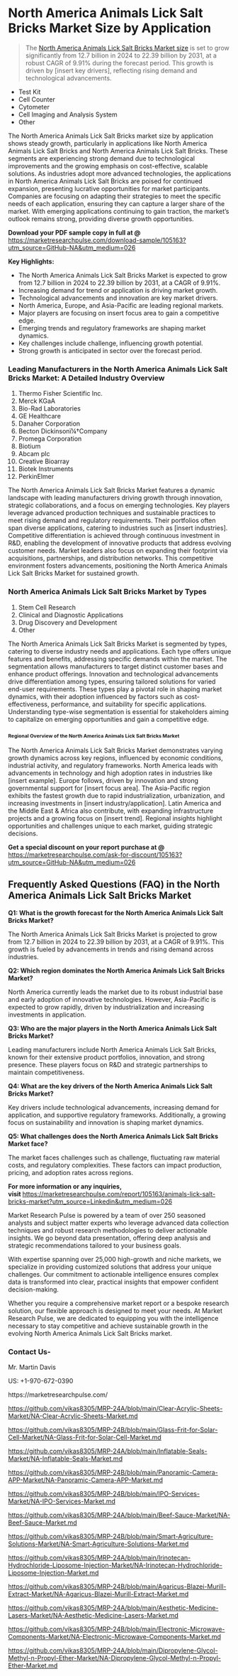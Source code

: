 
<h1>North America Animals Lick Salt Bricks Market&nbsp;Size by Application</h1><blockquote><p>The <a href="https://marketresearchpulse.com/download-sample/105163?utm_source=GitHub-NA&amp;utm_medium=026">North America Animals Lick Salt Bricks Market size</a> is set to grow significantly from 12.7 billion in 2024 to 22.39 billion by 2031, at a robust CAGR of 9.91% during the forecast period. This growth is driven by [insert key drivers], reflecting rising demand and technological advancements.</p></blockquote><ul><li>Test Kit<li> Cell Counter<li> Cytometer<li> Cell Imaging and Analysis System<li> Other</li></ul><p>The North America Animals Lick Salt Bricks market size by application shows steady growth, particularly in applications like North America Animals Lick Salt Bricks and North America Animals Lick Salt Bricks. These segments are experiencing strong demand due to technological improvements and the growing emphasis on cost-effective, scalable solutions. As industries adopt more advanced technologies, the applications in North America Animals Lick Salt Bricks are poised for continued expansion, presenting lucrative opportunities for market participants. Companies are focusing on adapting their strategies to meet the specific needs of each application, ensuring they can capture a larger share of the market. With emerging applications continuing to gain traction, the market’s outlook remains strong, providing diverse growth opportunities.</p><p><strong>Download your PDF sample copy in full at @ </strong><a href="https://marketresearchpulse.com/download-sample/105163?utm_source=GitHub-NA&amp;utm_medium=026">https://marketresearchpulse.com/download-sample/105163?utm_source=GitHub-NA&amp;utm_medium=026</a></p><p><strong>Key Highlights: </strong></p><ul><li>The North America Animals Lick Salt Bricks Market is expected to grow from 12.7 billion in 2024 to 22.39 billion by 2031, at a CAGR of 9.91%.</li><li>Increasing demand for trend or application is driving market growth.</li><li>Technological advancements and innovation are key market drivers.</li><li>North America, Europe, and Asia-Pacific are leading regional markets.</li><li>Major players are focusing on insert focus area to gain a competitive edge.</li><li>Emerging trends and regulatory frameworks are shaping market dynamics.</li><li>Key challenges include challenge, influencing growth potential.</li><li>Strong growth is anticipated in sector over the forecast period.</li></ul><h3>Leading Manufacturers in the North America Animals Lick Salt Bricks Market: A Detailed Industry Overview</h3><ol><li>Thermo Fisher Scientific Inc.</li><li>Merck KGaA</li><li>Bio-Rad Laboratories</li><li>GE Healthcare</li><li>Danaher Corporation</li><li>Becton Dickinsonï¼†Company</li><li>Promega Corporation</li><li>Biotium</li><li>Abcam plc</li><li>Creative Bioarray</li><li>Biotek Instruments</li><li>PerkinElmer</li></ol><div class="flex max-w-full flex-col flex-grow"><div class="min-h-8 text-message flex w-full flex-col items-end gap-2 whitespace-normal break-words [.text-message+&amp;]:mt-5" dir="auto" data-message-author-role="assistant" data-message-id="fd8432e4-4910-450d-b182-61b7bfb0a01f" data-message-model-slug="gpt-4o"><div class="flex w-full flex-col gap-1 empty:hidden first:pt-[3px]"><div class="markdown prose w-full break-words dark:prose-invert light"><p>The North America Animals Lick Salt Bricks Market features a dynamic landscape with leading manufacturers driving growth through innovation, strategic collaborations, and a focus on emerging technologies. Key players leverage advanced production techniques and sustainable practices to meet rising demand and regulatory requirements. Their portfolios often span diverse applications, catering to industries such as [insert industries]. Competitive differentiation is achieved through continuous investment in R&amp;D, enabling the development of innovative products that address evolving customer needs. Market leaders also focus on expanding their footprint via acquisitions, partnerships, and distribution networks. This competitive environment fosters advancements, positioning the North America Animals Lick Salt Bricks Market for sustained growth.</p></div></div></div></div><h3>North America Animals Lick Salt Bricks Market by Types</h3><ol><li>Stem Cell Research<li> Clinical and Diagnostic Applications<li> Drug Discovery and Development<li> Other</li></ol><div class="flex max-w-full flex-col flex-grow"><div class="min-h-8 text-message flex w-full flex-col items-end gap-2 whitespace-normal break-words [.text-message+&amp;]:mt-5" dir="auto" data-message-author-role="assistant" data-message-id="084470be-0bb7-4664-bddf-5156b4f41249" data-message-model-slug="gpt-4o-mini"><div class="flex w-full flex-col gap-1 empty:hidden first:pt-[3px]"><div class="markdown prose w-full break-words dark:prose-invert light"><p>The North America Animals Lick Salt Bricks Market is segmented by types, catering to diverse industry needs and applications. Each type offers unique features and benefits, addressing specific demands within the market. The segmentation allows manufacturers to target distinct customer bases and enhance product offerings. Innovation and technological advancements drive differentiation among types, ensuring tailored solutions for varied end-user requirements. These types play a pivotal role in shaping market dynamics, with their adoption influenced by factors such as cost-effectiveness, performance, and suitability for specific applications. Understanding type-wise segmentation is essential for stakeholders aiming to capitalize on emerging opportunities and gain a competitive edge.</p></div></div></div></div><h3><span style="font-size: 11px;">Regional Overview of the North America Animals Lick Salt Bricks Market</span></h3><div class="flex max-w-full flex-col flex-grow"><div class="min-h-8 text-message flex w-full flex-col items-end gap-2 whitespace-normal break-words [.text-message+&amp;]:mt-5" dir="auto" data-message-author-role="assistant" data-message-id="e9038762-ce64-4e30-91c9-9bd413514231" data-message-model-slug="gpt-4o-mini"><div class="flex w-full flex-col gap-1 empty:hidden first:pt-[3px]"><div class="markdown prose w-full break-words dark:prose-invert light"><p>The North America Animals Lick Salt Bricks Market demonstrates varying growth dynamics across key regions, influenced by economic conditions, industrial activity, and regulatory frameworks. North America leads with advancements in technology and high adoption rates in industries like [insert example]. Europe follows, driven by innovation and strong governmental support for [insert focus area]. The Asia-Pacific region exhibits the fastest growth due to rapid industrialization, urbanization, and increasing investments in [insert industry/application]. Latin America and the Middle East &amp; Africa also contribute, with expanding infrastructure projects and a growing focus on [insert trend]. Regional insights highlight opportunities and challenges unique to each market, guiding strategic decisions.</p></div></div></div></div><p><strong>Get a special discount on your report purchase at @ </strong><a href="https://marketresearchpulse.com/ask-for-discount/105163?utm_source=GitHub-NA&amp;utm_medium=026">https://marketresearchpulse.com/ask-for-discount/105163?utm_source=GitHub-NA&amp;utm_medium=026</a></p><h2>Frequently Asked Questions (FAQ) in the North America Animals Lick Salt Bricks Market</h2><p><strong>Q1: What is the growth forecast for the North America Animals Lick Salt Bricks Market?</strong></p><p>The North America Animals Lick Salt Bricks Market is projected to grow from 12.7 billion in 2024 to 22.39 billion by 2031, at a CAGR of 9.91%. This growth is fueled by advancements in trends and rising demand across industries.</p><p><strong>Q2: Which region dominates the North America Animals Lick Salt Bricks Market?</strong></p><p>North America currently leads the market due to its robust industrial base and early adoption of innovative technologies. However, Asia-Pacific is expected to grow rapidly, driven by industrialization and increasing investments in application.</p><p><strong>Q3: Who are the major players in the North America Animals Lick Salt Bricks Market?</strong></p><p>Leading manufacturers include North America Animals Lick Salt Bricks, known for their extensive product portfolios, innovation, and strong presence. These players focus on R&amp;D and strategic partnerships to maintain competitiveness.</p><p><strong>Q4: What are the key drivers of the North America Animals Lick Salt Bricks Market?</strong></p><p>Key drivers include technological advancements, increasing demand for application, and supportive regulatory frameworks. Additionally, a growing focus on sustainability and innovation is shaping market dynamics.</p><p><strong>Q5: What challenges does the North America Animals Lick Salt Bricks Market face?</strong></p><p>The market faces challenges such as challenge, fluctuating raw material costs, and regulatory complexities. These factors can impact production, pricing, and adoption rates across regions.</p><p><strong>For more information or any inquiries, visit&nbsp;</strong><a href="https://marketresearchpulse.com/report/105163/animals-lick-salt-bricks-market?utm_source=Linkedin&utm_medium=026">https://marketresearchpulse.com/report/105163/animals-lick-salt-bricks-market?utm_source=Linkedin&utm_medium=026</a></p><p>Market Research Pulse is powered by a team of over 250 seasoned analysts and subject matter experts who leverage advanced data collection techniques and robust research methodologies to deliver actionable insights. We go beyond data presentation, offering deep analysis and strategic recommendations tailored to your business goals.</p><p>With expertise spanning over 25,000 high-growth and niche markets, we specialize in providing customized solutions that address your unique challenges. Our commitment to actionable intelligence ensures complex data is transformed into clear, practical insights that empower confident decision-making.</p><p>Whether you require a comprehensive market report or a bespoke research solution, our flexible approach is designed to meet your needs. At Market Research Pulse, we are dedicated to equipping you with the intelligence necessary to stay competitive and achieve sustainable growth in the evolving North America Animals Lick Salt Bricks market.</p><h3><strong>Contact Us-</strong></h3><p>Mr. Martin Davis</p><p>US: +1-970-672-0390</p><p>https://marketresearchpulse.com/</p><p><a href="https://github.com/vikas8305/MRP-24A/blob/main/Clear-Acrylic-Sheets-Market/NA-Clear-Acrylic-Sheets-Market.md">https://github.com/vikas8305/MRP-24A/blob/main/Clear-Acrylic-Sheets-Market/NA-Clear-Acrylic-Sheets-Market.md</a></p><p><a href="https://github.com/vikas8305/MRP-24B/blob/main/Glass-Frit-for-Solar-Cell-Market/NA-Glass-Frit-for-Solar-Cell-Market.md">https://github.com/vikas8305/MRP-24B/blob/main/Glass-Frit-for-Solar-Cell-Market/NA-Glass-Frit-for-Solar-Cell-Market.md</a></p><p><a href="https://github.com/vikas8305/MRP-24A/blob/main/Inflatable-Seals-Market/NA-Inflatable-Seals-Market.md">https://github.com/vikas8305/MRP-24A/blob/main/Inflatable-Seals-Market/NA-Inflatable-Seals-Market.md</a></p><p><a href="https://github.com/vikas8305/MRP-24B/blob/main/Panoramic-Camera-APP-Market/NA-Panoramic-Camera-APP-Market.md">https://github.com/vikas8305/MRP-24B/blob/main/Panoramic-Camera-APP-Market/NA-Panoramic-Camera-APP-Market.md</a></p><p><a href="https://github.com/vikas8305/MRP-24B/blob/main/IPO-Services-Market/NA-IPO-Services-Market.md">https://github.com/vikas8305/MRP-24B/blob/main/IPO-Services-Market/NA-IPO-Services-Market.md</a></p><p><a href="https://github.com/vikas8305/MRP-24A/blob/main/Beef-Sauce-Market/NA-Beef-Sauce-Market.md">https://github.com/vikas8305/MRP-24A/blob/main/Beef-Sauce-Market/NA-Beef-Sauce-Market.md</a></p><p><a href="https://github.com/vikas8305/MRP-24B/blob/main/Smart-Agriculture-Solutions-Market/NA-Smart-Agriculture-Solutions-Market.md">https://github.com/vikas8305/MRP-24B/blob/main/Smart-Agriculture-Solutions-Market/NA-Smart-Agriculture-Solutions-Market.md</a></p><p><a href="https://github.com/vikas8305/MRP-24A/blob/main/Irinotecan-Hydrochloride-Liposome-Injection-Market/NA-Irinotecan-Hydrochloride-Liposome-Injection-Market.md">https://github.com/vikas8305/MRP-24A/blob/main/Irinotecan-Hydrochloride-Liposome-Injection-Market/NA-Irinotecan-Hydrochloride-Liposome-Injection-Market.md</a></p><p><a href="https://github.com/vikas8305/MRP-24B/blob/main/Agaricus-Blazei-Murill-Extract-Market/NA-Agaricus-Blazei-Murill-Extract-Market.md">https://github.com/vikas8305/MRP-24B/blob/main/Agaricus-Blazei-Murill-Extract-Market/NA-Agaricus-Blazei-Murill-Extract-Market.md</a></p><p><a href="https://github.com/vikas8305/MRP-24A/blob/main/Aesthetic-Medicine-Lasers-Market/NA-Aesthetic-Medicine-Lasers-Market.md">https://github.com/vikas8305/MRP-24A/blob/main/Aesthetic-Medicine-Lasers-Market/NA-Aesthetic-Medicine-Lasers-Market.md</a></p><p><a href="https://github.com/vikas8305/MRP-24B/blob/main/Electronic-Microwave-Components-Market/NA-Electronic-Microwave-Components-Market.md">https://github.com/vikas8305/MRP-24B/blob/main/Electronic-Microwave-Components-Market/NA-Electronic-Microwave-Components-Market.md</a></p><p><a href="https://github.com/vikas8305/MRP-24A/blob/main/Dipropylene-Glycol-Methyl-n-Propyl-Ether-Market/NA-Dipropylene-Glycol-Methyl-n-Propyl-Ether-Market.md">https://github.com/vikas8305/MRP-24A/blob/main/Dipropylene-Glycol-Methyl-n-Propyl-Ether-Market/NA-Dipropylene-Glycol-Methyl-n-Propyl-Ether-Market.md</a></p>
